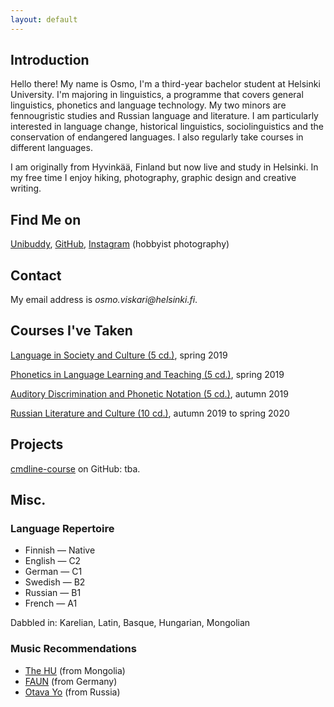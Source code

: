 ```yaml
---
layout: default
---
```


## Introduction

Hello there! My name is Osmo, I'm a third-year bachelor student at Helsinki University. I'm majoring in linguistics, a programme that covers general linguistics, phonetics and language technology. My two minors are fennougristic studies and Russian language and literature. I am particularly interested in language change, historical linguistics, sociolinguistics and the conservation of endangered languages. I also regularly take courses in different languages.

I am originally from Hyvinkää, Finland but now live and study in Helsinki. In my free time I enjoy hiking, photography, graphic design and creative writing.

## Find Me on

[Unibuddy](https://api.unibuddy.co/og/university-of-helsinki/buddies/students/5e74f054cd22c707fe511954?buddyPosition=share), [GitHub](https://github.com/anonymsynonym), [Instagram](https://www.instagram.com/osmomaista/) (hobbyist photography)

## Contact

My email address is _osmo.viskari@helsinki.fi_. 

## Courses I've Taken

[Language in Society and Culture (5 cd.)](https://studies.helsinki.fi/opintotarjonta/cu/hy-CU-118591802-2020-08-01), spring 2019

[Phonetics in Language Learning and Teaching (5 cd.)](https://studies.helsinki.fi/opintotarjonta/cu/hy-CU-118591958-2020-08-01), spring 2019

[Auditory Discrimination and Phonetic Notation (5 cd.)](https://studies.helsinki.fi/opintotarjonta/cu/hy-CU-134683880-2020-08-01), autumn 2019

[Russian Literature and Culture (10 cd.)](https://studies.helsinki.fi/opintotarjonta/cu/hy-CU-117920093-2020-08-01), autumn 2019 to spring 2020

## Projects

[cmdline-course](https://github.com/anonymsynonym/cmdline-course) on GitHub: tba.

## Misc.

### Language Repertoire

* Finnish — Native  
* English — C2  
* German — C1  
* Swedish — B2  
* Russian — B1  
* French — A1

Dabbled in: Karelian, Latin, Basque, Hungarian, Mongolian

### Music Recommendations

* [The HU](https://www.youtube.com/channel/UCs6vRDdkZ8bP8Xt6WHbvrwA) (from Mongolia)
* [FAUN](https://www.youtube.com/channel/UCxWwz-uZkTNwEM_duLUrWkQ) (from Germany)
* [Otava Yo](https://www.youtube.com/channel/UCyCJi-Ht-GPakArh4ZQnVUA) (from Russia)
